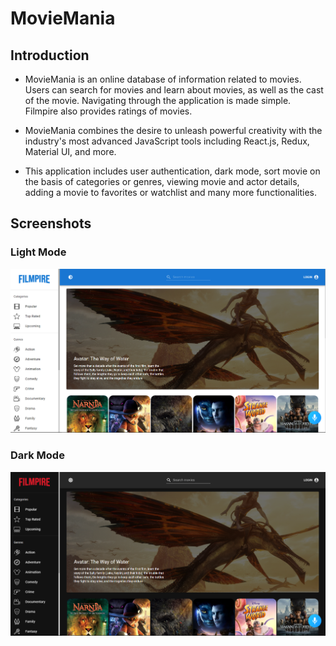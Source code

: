 # MovieMania

## Introduction

- MovieMania is an online database of information related to movies. Users can search for movies and learn about movies, as well as the cast of the movie. Navigating through the application is made simple. Filmpire also provides ratings of movies.

- MovieMania
 combines the desire to unleash powerful creativity with the industry's most advanced JavaScript tools including React.js, Redux, Material UI, and more.

- This application includes user authentication, dark mode, sort movie on the basis of categories or genres, viewing movie and actor details, adding a movie to favorites or watchlist and many more functionalities.


## Screenshots
### Light Mode
![App Screenshot](src/assets/images/light.png)

### Dark Mode
![App Screenshot](src/assets/images/dark.png)
